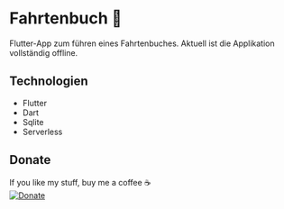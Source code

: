 # Fahrtenbuch :car:

Flutter-App zum führen eines Fahrtenbuches. 
Aktuell ist die Applikation vollständig offline.

## Technologien

- Flutter
- Dart
- Sqlite
- Serverless

## Donate
If you like my stuff, buy me a coffee :coffee:  
[![Donate](https://img.shields.io/badge/Donate-PayPal-green.svg)](https://paypal.me/dhinterndorfer)